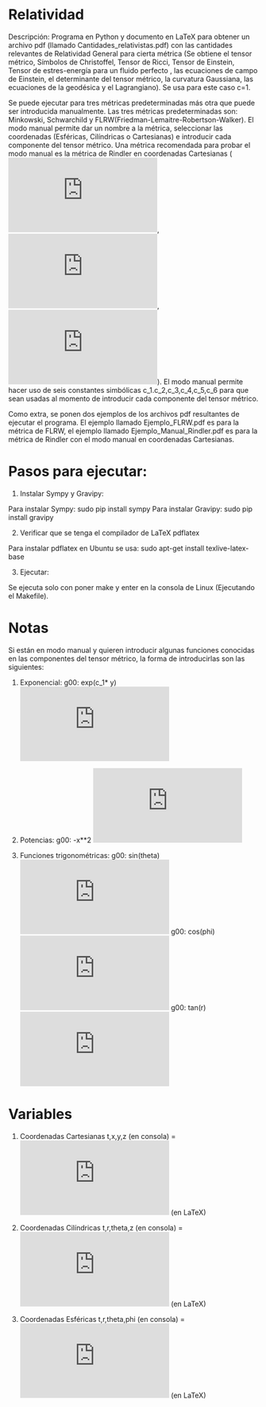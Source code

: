 # Relatividad

Descripción: Programa en Python y documento en LaTeX para obtener un archivo pdf (llamado Cantidades_relativistas.pdf) con las cantidades relevantes de Relatividad General para cierta métrica (Se obtiene el tensor métrico, Símbolos de Christoffel, Tensor de Ricci, Tensor de Einstein, Tensor de estres-energía para un fluido perfecto , las ecuaciones de campo de Einstein, el determinante del tensor métrico, la curvatura Gaussiana, las ecuaciones de la geodésica y el Lagrangiano). Se usa para este caso c=1.

Se puede ejecutar para tres métricas predeterminadas más otra que puede ser introducida manualmente. Las tres métricas predeterminadas son: Minkowski, Schwarchild y FLRW(Friedman-Lemaitre-Robertson-Walker). El modo manual permite dar un nombre a la métrica, seleccionar las coordenadas (Esféricas, Cilíndricas o Cartesianas) e introducir cada componente del tensor métrico. Una métrica recomendada para probar el modo manual es la métrica de Rindler en coordenadas Cartesianas (![equation](https://latex.codecogs.com/gif.latex?g_%7B00%7D%3D%20-x%5E2), ![equation](https://latex.codecogs.com/gif.latex?g_%7B11%7D%3Dg_%7B22%7D%3Dg_%7B33%7D%3D1),![equation](https://latex.codecogs.com/gif.latex?g_%7B%5Cmu%5Cnu%7D%3D0%20%28%5Cmu%5Cneq%20%5Cnu%29)). El modo manual permite hacer uso de seis constantes simbólicas c_1.c_2,c_3,c_4,c_5,c_6 para que sean usadas al momento de introducir cada componente del tensor métrico.

Como extra, se ponen dos ejemplos de los archivos pdf resultantes de ejecutar el programa. El ejemplo llamado Ejemplo_FLRW.pdf es para la métrica de FLRW, el ejemplo llamado Ejemplo_Manual_Rindler.pdf es para la métrica de Rindler con el modo manual en coordenadas Cartesianas.

# Pasos para ejecutar:

1. Instalar Sympy y Gravipy:

Para instalar Sympy: sudo pip install sympy
Para instalar Gravipy: sudo pip install gravipy

2. Verificar que se tenga el compilador de LaTeX pdflatex

Para instalar pdflatex en Ubuntu se usa: sudo apt-get install texlive-latex-base 

3. Ejecutar:

Se ejecuta solo con poner make y enter en la consola de Linux (Ejecutando el Makefile).

# Notas

Si están en modo manual y quieren introducir algunas funciones conocidas en las componentes del tensor métrico, la forma de introducirlas son las siguientes:

1. Exponencial: 
g00: exp(c_1* y) ![equation](https://latex.codecogs.com/gif.latex?e%5E%7Bc_1y%7D)

2. Potencias:
g00: -x**2 ![equation](https://latex.codecogs.com/gif.latex?-x%5E2)

3. Funciones trigonométricas:
g00: sin(theta) ![equation](https://latex.codecogs.com/gif.latex?%5Csin%28%5Ctheta%29)
g00: cos(phi)   ![equation](https://latex.codecogs.com/gif.latex?%5Ccos%28%5Cphi%29)
g00: tan(r)   ![equation](https://latex.codecogs.com/gif.latex?%5Ctan%28r%29)

# Variables

1. Coordenadas Cartesianas 
t,x,y,z (en consola) = ![equation](https://latex.codecogs.com/gif.latex?t%2Cx%2Cy%2Cz) (en LaTeX)

2. Coordenadas Cilíndricas
t,r,theta,z (en consola) =  ![equation](https://latex.codecogs.com/gif.latex?t%2Cr%2C%5Ctheta%2Cz) (en LaTeX)

3. Coordenadas Esféricas
t,r,theta,phi (en consola) =  ![equation](https://latex.codecogs.com/gif.latex?t%2Cr%2C%5Ctheta%2C%5Cphi) (en LaTeX)

